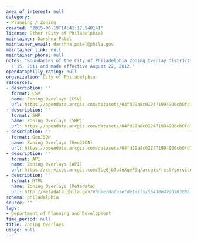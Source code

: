 ```yaml
---
area_of_interest: null
category:
- Planning / Zoning
created: '2015-08-19T14:41:17.540141'
license: Other (City of Philadelphia)
maintainer: Darshna Patel
maintainer_email: darshna.patel@phila.gov
maintainer_link: null
maintainer_phone: null
notes: "Boundaries of the City of Philadelphia Zoning Overlay Districts enacted December\
  \ 15, 2011 and made effective August 22, 2012."
opendataphilly_rating: null
organization: City of Philadelphia
resources:
- description: ''
  format: CSV
  name: Zoning Overlays (CSV)
  url: https://opendata.arcgis.com/datasets/04fd29a8c022471994900cb0fd791bfc_0.csv
- description: ''
  format: SHP
  name: Zoning Overlays (SHP)
  url: https://opendata.arcgis.com/datasets/04fd29a8c022471994900cb0fd791bfc_0.zip
- description: ''
  format: GeoJSON
  name: Zoning Overlays (GeoJSON)
  url: https://opendata.arcgis.com/datasets/04fd29a8c022471994900cb0fd791bfc_0.geojson
- description: ''
  format: API
  name: Zoning Overlays (API)
  url: https://services.arcgis.com/fLeGjb7u4uXqeF9q/arcgis/rest/services/Zoning_Overlays/FeatureServer/0/query?outFields=*&where=1%3D1
- description: ''
  format: HTML
  name: Zoning Overlays (Metadata)
  url: http://metadata.phila.gov/#home/datasetdetails/5543864920583086178c4e89/representationdetails/55438a899b989a05172d0d09/
schema: philadelphia
source: ''
tags:
- Department of Planning and Development
time_period: null
title: Zoning Overlays
usage: null
---
```


